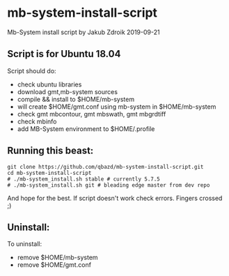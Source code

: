 # mb-system-install-script
Mb-System install script by Jakub Zdroik 2019-09-21

## Script is for Ubuntu 18.04 

Script should do:
- check ubuntu libraries
- download gmt,mb-system sources
- compile && install to $HOME/mb-system
- will create $HOME/gmt.conf using mb-system in $HOME/mb-system
- check gmt mbcontour, gmt mbswath, gmt mbgrdtiff
- check mbinfo 
- add MB-System environment to $HOME/.profile 

## Running this beast:

    git clone https://github.com/qbazd/mb-system-install-script.git
    cd mb-system-install-script
    # ./mb-system_install.sh stable # currently 5.7.5
    # ./mb-system_install.sh git # bleading edge master from dev repo

And hope for the best. If script doesn't work check errors.
Fingers crossed ;)

## Uninstall:

To uninstall:
  - remove $HOME/mb-system
  - remove $HOME/gmt.conf